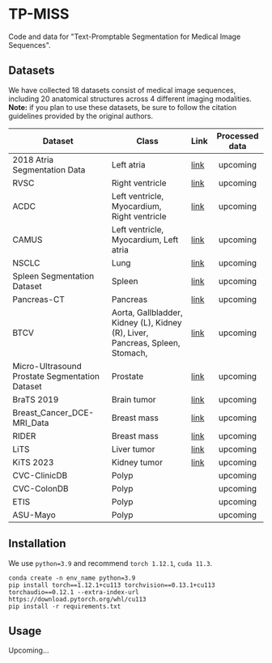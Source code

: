 # TP-MISS

Code and data for "Text-Promptable Segmentation for Medical Image Sequences". 

## Datasets
We have collected 18 datasets consist of medical image sequences, including 20 anatomical structures across 4 different imaging modalities.
**Note:** if you plan to use these datasets, be sure to follow the citation guidelines provided by the original authors.

| Dataset                                        | Class                                                                                 | Link                                                                                   | Processed data |
|------------------------------------------------|---------------------------------------------------------------------------------------|----------------------------------------------------------------------------------------|:----------------:|
| 2018 Atria Segmentation Data                   | Left atria                                                                            | [link](https://www.cardiacatlas.org/atriaseg2018-challenge/atria-seg-data/)            |    upcoming    |
| RVSC                                           | Right ventricle                                                                       | [link](https://rvsc.projets.litislab.fr/)                                              |    upcoming    |
| ACDC                                           | Left ventricle,  Myocardium,  Right ventricle                                         | [link](https://www.creatis.insa-lyon.fr/Challenge/acdc/index.html)                     |    upcoming    |
| CAMUS                                          | Left ventricle,  Myocardium,  Left atria                                              | [link](https://www.creatis.insa-lyon.fr/Challenge/camus/databases.html)                |    upcoming    |
| NSCLC                                          | Lung                                                                                  | [link](https://wiki.cancerimagingarchive.net/pages/viewpage.action?pageId=68551327)    |    upcoming    |
| Spleen Segmentation Dataset                    | Spleen                                                                                | [link](https://ieeexplore.ieee.org/document/9112221)                                   |    upcoming    |
| Pancreas-CT                                    | Pancreas                                                                              | [link](https://www.cancerimagingarchive.net/collection/pancreas-ct/)                   |    upcoming    |
| BTCV                                           | Aorta,  Gallbladder,  Kidney (L),  Kidney (R),  Liver,  Pancreas,  Spleen,  Stomach,  | [link](https://www.synapse.org/#!Synapse:syn3193805/wiki/217789)                       |    upcoming    |
| Micro-Ultrasound Prostate Segmentation Dataset | Prostate                                                                              | [link](https://github.com/mirthAI/MicroSegNet)                                         |    upcoming    |
| BraTS 2019                                     | Brain tumor                                                                           | [link](https://www.kaggle.com/datasets/aryashah2k/brain-tumor-segmentation-brats-2019) |    upcoming    |
| Breast_Cancer_DCE-MRI_Data                     | Breast mass                                                                           | [link](https://zenodo.org/records/8068383)                                             |    upcoming    |
| RIDER                                          | Breast mass                                                                           | [link](https://www.cancerimagingarchive.net/collection/rider-breast-mri/)              |    upcoming    |
| LiTS                                           | Liver tumor                                                                           | [link](https://competitions.codalab.org/competitions/17094)                            |    upcoming    |
| KiTS 2023                                      | Kidney tumor                                                                          | [link](https://kits-challenge.org/kits23/)                                             |    upcoming    |
| CVC-ClinicDB                                   | Polyp                                                                                 |                                                                                        |    upcoming    |
| CVC-ColonDB                                    | Polyp                                                                                 |                                                                                        |    upcoming    |
| ETIS                                           | Polyp                                                                                 |                                                                                        |    upcoming    |
| ASU-Mayo                                       | Polyp                                                                                 |                                                                                        |    upcoming    |


## Installation
We use `python=3.9` and recommend `torch 1.12.1`, `cuda 11.3`.

    conda create -n env_name python=3.9
    pip install torch==1.12.1+cu113 torchvision==0.13.1+cu113 torchaudio==0.12.1 --extra-index-url https://download.pytorch.org/whl/cu113
    pip install -r requirements.txt

## Usage
Upcoming...

